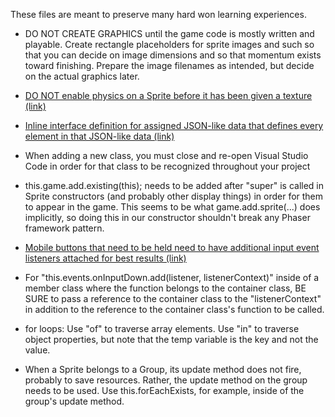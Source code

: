 These files are meant to preserve many hard won learning experiences.

* DO NOT CREATE GRAPHICS until the game code is mostly written and playable. Create rectangle placeholders for sprite images and such so that you can decide on image dimensions and so that momentum exists toward finishing. Prepare the image filenames as intended, but decide on the actual graphics later.


* [DO NOT enable physics on a Sprite before it has been given a texture (link)](Enable-Physics-AFTER-LoadTexture.md)


* [Inline interface definition for assigned JSON-like data that defines every element in that JSON-like data (link)](Inline-Definition-JSON-data.md)


* When adding a new class, you must close and re-open Visual Studio Code in order for that class to be recognized throughout your project


* this.game.add.existing(this); needs to be added after "super" is called in Sprite constructors (and probably other display things) in order for them to appear in the game. This seems to be what game.add.sprite(...) does implicitly, so doing this in our constructor shouldn't break any Phaser framework pattern.


* [Mobile buttons that need to be held need to have additional input event listeners attached for best results (link)](Mobile-Button-Press.md)


* For "this.events.onInputDown.add(listener, listenerContext)" inside of a member class where the function belongs to the container class, BE SURE to pass a reference to the container class to the "listenerContext" in addition to the reference to the container class's function to be called.


* for loops: Use "of" to traverse array elements. Use "in" to traverse object properties, but note that the temp variable is the key and not the value.


* When a Sprite belongs to a Group, its update method does not fire, probably to save resources. Rather, the update method on the group needs to be used. Use this.forEachExists, for example, inside of the group's update method.
